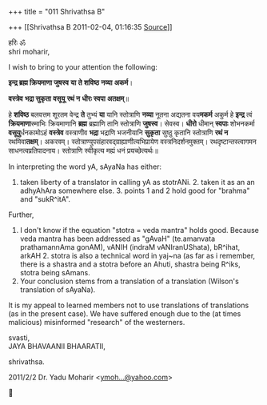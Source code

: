 +++
title = "011 Shrivathsa B"

+++
[[Shrivathsa B	2011-02-04, 01:16:35 [Source](https://groups.google.com/g/bvparishat/c/tLU7mvXUYkE)]]



हरिः ॐ  
shri moharir,  
  
 I wish to bring to your attention the following:  
  

**इन्द्र ब्रह्म क्रियमाणा जुषस्व** **या** **ते** **शविष्ठ** **नव्या** **अकर्म**।

**वस्त्रेव** **भद्रा सुकृता** **वसूयू** **रथं न** **धीरः स्वपा** **अतक्षम्**॥

हे **शविष्ठ** बलवत्तम शूरतम वेन्द्र **ते** तुभ्यं **या** यानि स्तोत्राणि **नव्या** नूतना अद्यतना वय**मकर्म** अकुर्म हे **इन्द्र** त्वं **क्रियमाणा**स्माभिः क्रियमाणानि **ब्रह्म** ब्रह्माणि तानि स्तोत्राणि **जुषस्व**। सेवस्व। **धीरो** धीमान् **स्वपाः** शोभनकर्मा **वसूयु**र्धनकामोऽहं **वस्त्रेव** वस्त्राणीव **भद्रा** भद्राणि भजनीयानि **सुकृता** सुष्ठु कृतानि स्तोत्राणि **रथं न** रथमिवा**तक्षम्**। अकरवम्। स्तोत्राण्युपसंहारवद्ग्राह्याणीत्यभिप्रायेण वस्त्रनिदर्शनमुक्तम्। रथदृष्टान्तस्त्वागमन साधनत्वप्रतिपादनाय। स्तोत्राणि स्वीकृत्य मह्यं धनं प्रयच्छेत्यर्थः॥

  
In interpreting the word yA, sAyaNa has either:  

1.  taken liberty of a translator in calling yA as stotrANi. 2.  taken it as an an adhyAhAra somewhere else. 3.  points 1 and 2 hold good for "brahma" and "sukR^itA".

Further,  

1.  I don't know if the equation "stotra = veda mantra" holds good.
    Because veda mantra has been addressed as "gAvaH" (te.amanvata
    prathamannAma gonAM), vANIH (indraM vANIranUShata), bR^ihat, arkAH 2.  stotra is also a technical word in yaj\~na (as far as i remember,
    there is a shastra and a stotra before an Ahuti, shastra being
    R^iks, stotra being sAmans.  
3.  Your conclusion stems from a translation of a translation (Wilson's
    translation of sAyaNa).  

 It is my appeal to learned members not to use translations of translations (as in the present case). We have suffered enough due to the (at times malicious) misinformed "research" of the westerners.  
  
svasti,  
 JAYA BHAVAANII BHAARATII,  

shrivathsa.  
  

2011/2/2 Dr. Yadu Moharir \<[ymoh...@yahoo.com]()\>



